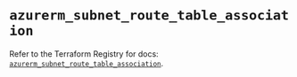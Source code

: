 # `azurerm_subnet_route_table_association`

Refer to the Terraform Registry for docs: [`azurerm_subnet_route_table_association`](https://registry.terraform.io/providers/hashicorp/azurerm/4.8.0/docs/resources/subnet_route_table_association).

